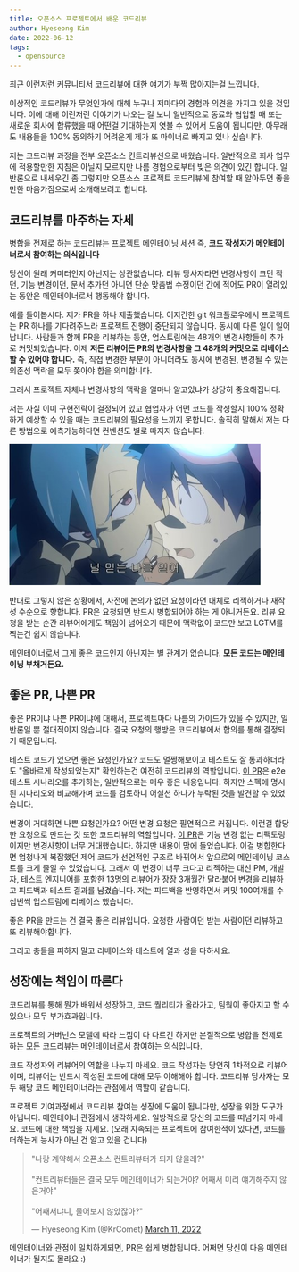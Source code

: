 ```yaml
---
title: 오픈소스 프로젝트에서 배운 코드리뷰
author: Hyeseong Kim
date: 2022-06-12
tags:
  - opensource
---
```


최근 이런저런 커뮤니티서 코드리뷰에 대한 얘기가 부쩍 많아지는걸 느낍니다.

이상적인 코드리뷰가 무엇인가에 대해 누구나 저마다의 경험과 의견을 가지고 있을 것입니다. 이에 대해 이런저런 이야기가 나오는 걸 보니 일반적으로 동료와 협업할 때 또는 새로운 회사에 합류했을 때 어떤걸 기대하는지 엿볼 수 있어서 도움이 됩니다만, 아무래도 내용들을 100% 동의하기 어려운게 제가 또  마이너로 빠지고 있나 싶습니다.

저는 코드리뷰 과정을 전부 오픈소스 컨트리뷰션으로 배웠습니다. 일반적으로 회사 업무에 적용할만한 지침은 아닐지 모르지만 나름 경험으로부터 빚은 의견이 있긴 합니다. 일반론으로 내세우긴 좀 그렇지만 오픈소스 프로젝트 코드리뷰에 참여할 때 알아두면 좋을만한 마음가짐으로써 소개해보려고 합니다.

## 코드리뷰를 마주하는 자세

병합을 전제로 하는 코드리뷰는 프로젝트 메인테이닝 세션 즉, **코드 작성자가 메인테이너로서 참여하는 의식입니다**

당신이 원래 커미터인지 아닌지는 상관없습니다. 리뷰 당사자라면 변경사항이 크던 작던, 기능 변경이던, 문서 추가던 아니면 단순 맞춤법 수정이던 간에 적어도 PR이 열려있는 동안은 메인테이너로서 행동해야 합니다.

예를 들어봅시다. 제가 PR을 하나 제출했습니다. 어지간한 git 워크플로우에서 프로젝트는 PR 하나를 기다려주느라 프로젝트 진행이 중단되지 않습니다. 동시에 다른 일이 일어납니다. 사람들과 함께 PR을 리뷰하는 동안, 업스트림에는 48개의 변경사항들이 추가로 커밋되었습니다. 이제 **저든 리뷰어든 PR의 변경사항을 그 48개의 커밋으로 리베이스 할 수 있어야 합니다.** 즉, 직접 변경한 부분이 아니더라도 동시에 변경된, 변경될 수 있는 의존성 맥락을 모두 쫒아야 함을 의미합니다.

그래서 프로젝트 자체나 변경사항의 맥락을 얼마나 알고있냐가 상당히 중요해집니다.

저는 사실 이미 구현전략이 결정되어 있고 협업자가 어떤 코드를 작성할지 100% 정확하게 예상할 수 있을 때는 코드리뷰의 필요성을 느끼지 못합니다. 솔직히 말해서 저는 다른 방법으로 예측가능하다면 컨벤션도 별로 따지지 않습니다.

![그렌라간 대사 - 널 믿는 나를 믿어](images/그렌라간-널-믿는-날-믿어.jpg)

반대로 그렇지 않은 상황에서, 사전에 논의가 없던 요청이라면 대체로 리젝하거나 재작성 수순으로 향합니다. PR은 요청되면 반드시 병합되어야 하는 게 아니거든요. 리뷰 요청을 받는 순간 리뷰어에게도 책임이 넘어오기 때문에 맥락없이 코드만 보고 LGTM를 찍는건 쉽지 않습니다.

메인테이너로서 그게 좋은 코드인지 아닌지는 별 관계가 없습니다. **모든 코드는 메인테이닝 부채거든요.**

## 좋은 PR, 나쁜 PR

좋은 PR이냐 나쁜 PR이냐에 대해서, 프로젝트마다 나름의 가이드가 있을 수 있지만, 일반론일 뿐 절대적이지 않습니다. 결국 요청의 행방은 코드리뷰에서 합의를 통해 결정되기 때문입니다.

테스트 코드가 있으면 좋은 요청인가요? 코드도 멀쩡해보이고 테스트도 잘 통과하더라도 "올바르게 작성되었는지" 확인하는건 여전히 코드리뷰의 역할입니다. [이 PR](https://github.com/mattermost/mattermost-webapp/pull/2578#pullrequestreview-221055460)은 e2e 테스트 시나리오를 추가하는, 일반적으로는 매우 좋은 내용입니다. 하지만 스펙에 명시된 시나리오와 비교해가며 코드를 검토하니 어설션 하나가 누락된 것을 발견할 수 있었습니다.

변경이 거대하면 나쁜 요청인가요? 어떤 변경 요청은 필연적으로 커집니다. 이런걸 합당한 요청으로 만드는 것 또한 코드리뷰의 역할입니다. [이 PR](https://github.com/mattermost/mattermost-webapp/pull/1666)은 기능 변경 없는 리팩토링이지만 변경사항이 너무 거대했습니다. 하지만 내용이 맘에 들었습니다. 이걸 병합한다면 엄청나게 복잡했던 제어 코드가 선언적인 구조로 바뀌어서 앞으로의 메인테이닝 코스트를 크게 줄일 수 있었습니다. 그래서 이 변경이 너무 크다고 리젝하는 대신 PM, 개발자, 테스트 엔지니어를 포함한 13명의 리뷰어가 장장 3개월간 달라붙어 변경을 리뷰하고 피드백과 테스트 결과를 남겼습니다. 저는 피드백을 반영하면서 커밋 100여개를 수십번씩 업스트림에 리베이스 했습니다.

좋은 PR을 만드는 건 결국 좋은 리뷰입니다. 요청한 사람이던 받는 사람이던 리뷰하고 또 리뷰해야합니다.

그리고 충돌을 피하지 말고 리베이스와 테스트에 열과 성을 다하세요.

## 성장에는 책임이 따른다

코드리뷰를 통해 뭔가 배워서 성장하고, 코드 퀄리티가 올라가고, 팀웍이 좋아지고 할 수 있으나 모두 부가효과입니다.

프로젝트의 거버넌스 모델에 따라 느낌이 다 다르긴 하지만 본질적으로 병합을 전제로 하는 모든 코드리뷰는 메인테이너로서 참여하는 의식입니다.

코드 작성자와 리뷰어의 역할을 나누지 마세요. 코드 작성자는 당연히 1차적으로 리뷰어이며, 리뷰어는 반드시 작성된 코드에 대해 모두 이해해야 합니다. 코드리뷰 당사자는 모두 해당 코드 메인테이너라는 관점에서 역할이 같습니다.

프로젝트 기여과정에서 코드리뷰 참여는 성장에 도움이 됩니다만, 성장을 위한 도구가 아닙니다. 메인테이너 관점에서 생각하세요. 일방적으로 당신의 코드를 떠넘기지 마세요. 코드에 대한 책임을 지세요. (오래 지속되는 프로젝트에 참여한적이 있다면, 코드를 더하는게 능사가 아닌 건 알고 있을 겁니다)

<blockquote class="twitter-tweet"><p lang="ko" dir="ltr">&quot;나랑 계약해서 오픈소스 컨트리뷰터가 되지 않을래?&quot;<br><br>&quot;컨트리뷰터들은 결국 모두 메인테이너가 되는거야? 어째서 미리 얘기해주지 않은거야&quot;<br><br>&quot;어째서냐니, 물어보지 않았잖아?&quot;</p>&mdash; Hyeseong Kim (@KrComet) <a href="https://twitter.com/KrComet/status/1502128826230652930?ref_src=twsrc%5Etfw">March 11, 2022</a></blockquote> <script async src="https://platform.twitter.com/widgets.js" charset="utf-8"></script>

메인테이너와 관점이 일치하게되면, PR은 쉽게 병합됩니다. 어쩌면 당신이 다음 메인테이너가 될지도 몰라요 :)
